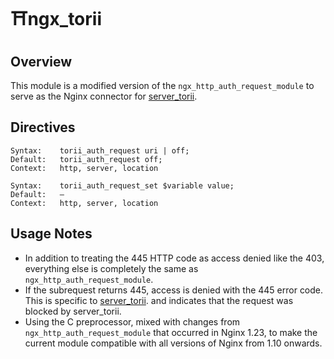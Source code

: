 # ⛩️ngx_torii 

## Overview

This module is a modified version of the `ngx_http_auth_request_module` to serve as the Nginx connector for [server_torii](https://github.com/Rayzggz/server_torii).


## Directives

```nginx
Syntax:    torii_auth_request uri | off;
Default:   torii_auth_request off;
Context:   http, server, location
```


```nginx
Syntax:    torii_auth_request_set $variable value;
Default:   —
Context:   http, server, location
```


## Usage Notes
-  In addition to treating the 445 HTTP code as access denied like the 403, everything else is completely the same as `ngx_http_auth_request_module`.
-  If the subrequest returns 445, access is denied with the 445 error code. This is specific to [server_torii](https://github.com/Rayzggz/server_torii). and indicates that the request was blocked by server_torii.
- Using the C preprocessor, mixed with changes from `ngx_http_auth_request_module` that occurred in Nginx 1.23, to make the current module compatible with all versions of Nginx from 1.10 onwards.



